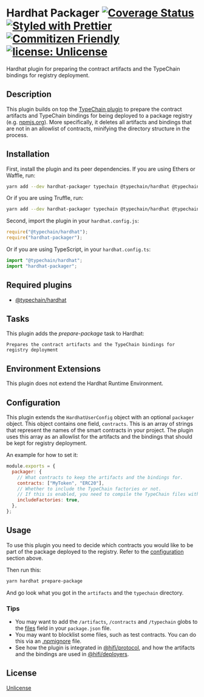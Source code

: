 # Hardhat Packager [![Coverage Status](https://coveralls.io/repos/github/paulrberg/hardhat-packager/badge.svg?branch=main)](https://coveralls.io/github/paulrberg/hardhat-packager?branch=main) [![Styled with Prettier](https://img.shields.io/badge/code_style-prettier-ff69b4.svg)](https://prettier.io) [![Commitizen Friendly](https://img.shields.io/badge/commitizen-friendly-brightgreen.svg)](http://commitizen.github.io/cz-cli/) [![license: Unlicense](https://img.shields.io/badge/license-Unlicense-yellow.svg)](https://unlicense.org/)

Hardhat plugin for preparing the contract artifacts and the TypeChain bindings for registry deployment.

## Description

This plugin builds on top the [TypeChain plugin](https://github.com/ethereum-ts/TypeChain/tree/master/packages/hardhat)
to prepare the contract artifacts and TypeChain bindings for being deployed to a package registry (e.g.
[npmjs.org](https://npmjs.org)). More specifically, it deletes all artifacts and bindings that are not in an allowlist of
contracts, minifying the directory structure in the process.

## Installation

First, install the plugin and its peer dependencies. If you are using Ethers or Waffle, run:

```sh
yarn add --dev hardhat-packager typechain @typechain/hardhat @typechain/ethers-v5
```

Or if you are using Truffle, run:

```sh
yarn add --dev hardhat-packager typechain @typechain/hardhat @typechain/truffle-v5
```

Second, import the plugin in your `hardhat.config.js`:

```js
require("@typechain/hardhat");
require("hardhat-packager");
```

Or if you are using TypeScript, in your `hardhat.config.ts`:

```ts
import "@typechain/hardhat";
import "hardhat-packager";
```

## Required plugins

- [@typechain/hardhat](https://github.com/ethereum-ts/TypeChain/tree/master/packages/hardhat)

## Tasks

This plugin adds the _prepare-package_ task to Hardhat:

```text
Prepares the contract artifacts and the TypeChain bindings for registry deployment
```

## Environment Extensions

This plugin does not extend the Hardhat Runtime Environment.

## Configuration

This plugin extends the `HardhatUserConfig` object with an optional `packager` object. This object contains one field,
`contracts`. This is an array of strings that represent the names of the smart contracts in your project. The plugin
uses this array as an allowlist for the artifacts and the bindings that should be kept for registry deployment.

An example for how to set it:

```js
module.exports = {
  packager: {
    // What contracts to keep the artifacts and the bindings for.
    contracts: ["MyToken", "ERC20"],
    // Whether to include the TypeChain factories or not.
    // If this is enabled, you need to compile the TypeChain files with the TypeScript compiler before shipping to the registry.
    includeFactories: true,
  },
};
```

## Usage

To use this plugin you need to decide which contracts you would like to be part of the package deployed to the registry.
Refer to the [configuration](./README.md#configuration) section above.

Then run this:

```sh
yarn hardhat prepare-package
```

And go look what you got in the `artifacts` and the `typechain` directory.

### Tips

- You may want to add the `/artifacts`, `/contracts` and `/typechain` globs to the
  [files](https://docs.npmjs.com/cli/v7/configuring-npm/package-json#files) field in your `package.json` file.
- You may want to blocklist some files, such as test contracts. You can do this via an
  [.npmignore](https://docs.npmjs.com/cli/v7/using-npm/developers#keeping-files-out-of-your-package) file.
- See how the plugin is integrated in [@hifi/protocol](https://github.com/hifi-finance/hifi/tree/main/packages/protocol), and how the artifacts and
  the bindings are used in [@hifi/deployers](https://github.com/hifi-finance/hifi/tree/main/packages/deployers).

## License

[Unlicense](./LICENSE.md)
